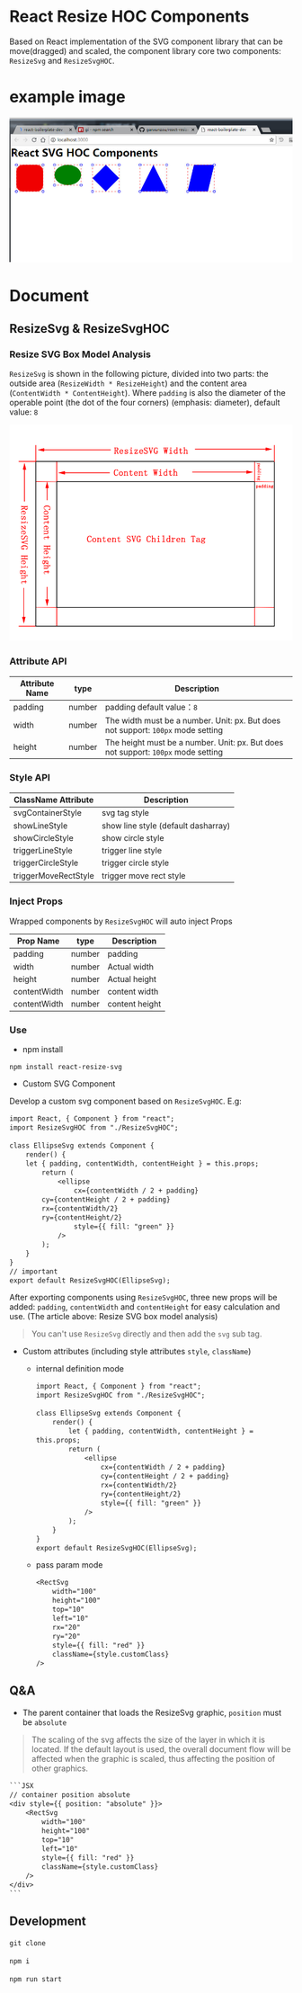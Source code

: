 # React Resize HOC Components

Based on React implementation of the SVG component library that can be move(dragged) and scaled, the component library core two components: `ResizeSvg` and `ResizeSvgHOC`. 

# example image

![](./docs/example.jpg)


# Document

## ResizeSvg & ResizeSvgHOC

### Resize SVG Box Model Analysis

`ResizeSvg` is shown in the following picture, divided into two parts: the outside area (`ResizeWidth * ResizeHeight`) and the content area (`ContentWidth * ContentHeight`). Where `padding` is also the diameter of the operable point (the dot of the four corners) (emphasis: diameter), default value: `8`

![](./docs/Analysis.png)

### Attribute API
| Attribute Name | type |Description |
|--|--|--|
|padding|number| padding default value：`8`|
|width|number| The width must be a number. Unit: px. But does not support: `100px` mode setting|
|height|number| The height must be a number. Unit: px. But does not support: `100px` mode setting|

### Style API
|ClassName Attribute|Description|
|--|--|
|svgContainerStyle|svg tag style|
|showLineStyle|show line style (default dasharray)|
|showCircleStyle|show circle style |
|triggerLineStyle|trigger line style |
|triggerCircleStyle|trigger circle style|
|triggerMoveRectStyle| trigger move rect style|

### Inject Props

Wrapped components by `ResizeSvgHOC` will auto inject Props

|Prop Name|type|Description|
|--|--|--|
|padding|number| padding|
|width|number| Actual width|
|height|number|Actual height|
|contentWidth|number| content width|
|contentWidth|number| content height|

### Use 

- npm install 

```
npm install react-resize-svg

```

- Custom SVG Component 

Develop a custom svg component based on `ResizeSvgHOC`. E.g:

```JSX
import React, { Component } from "react";
import ResizeSvgHOC from "./ResizeSvgHOC";

class EllipseSvg extends Component {
	render() {
    let { padding, contentWidth, contentHeight } = this.props;
		return (
			<ellipse
				cx={contentWidth / 2 + padding}
        cy={contentHeight / 2 + padding}
        rx={contentWidth/2}
        ry={contentHeight/2}
				style={{ fill: "green" }}
			/>
		);
	}
}
// important
export default ResizeSvgHOC(EllipseSvg);
```

After exporting components using `ResizeSvgHOC`, three new props will be added: `padding`, `contentWidth` and `contentHeight` for easy calculation and use. (The article above: Resize SVG box model analysis)

> You can't use `ResizeSvg` directly and then add the `svg` sub tag.


- Custom attributes (including style attributes `style`, `className`)

	- internal definition mode

		```JSX
		import React, { Component } from "react";
		import ResizeSvgHOC from "./ResizeSvgHOC";

		class EllipseSvg extends Component {
			render() {
				let { padding, contentWidth, contentHeight } = this.props;
				return (
					<ellipse
						cx={contentWidth / 2 + padding}			
						cy={contentHeight / 2 + padding}
						rx={contentWidth/2}
						ry={contentHeight/2}
						style={{ fill: "green" }}
					/>
				);
			}
		}
		export default ResizeSvgHOC(EllipseSvg);
		```

	- pass param mode
		```
		<RectSvg
			width="100"
			height="100"
			top="10"
			left="10"
			rx="20"
			ry="20"
			style={{ fill: "red" }}
			className={style.customClass}
		/>
		```

## Q&A

- The parent container that loads the ResizeSvg graphic, `position` must be `absolute`

> The scaling of the svg affects the size of the layer in which it is located. If the default layout is used, the overall document flow will be affected when the graphic is scaled, thus affecting the position of other graphics.

	```JSX
	// container position absolute
	<div style={{ position: "absolute" }}>
		<RectSvg
			width="100"
			height="100"
			top="10"
			left="10"
			style={{ fill: "red" }}
			className={style.customClass}
		/>
	</div>
	```


## Development

```
git clone 

npm i 

npm run start
```
